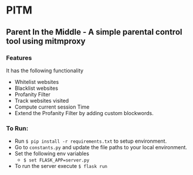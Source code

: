 # PITM
## Parent In the Middle - A simple parental control tool using mitmproxy

### Features
It has the following functionality

* Whitelist websites
* Blacklist websites
* Profanity Filter
* Track websites visited
* Compute current session Time
* Extend the Profanity Filter by adding custom blockwords.

### To Run:

* Run `$ pip install -r requirements.txt` to setup environment.
* Go to `constants.py` and update the file paths to your local environment.
* Set the following env variables
   * `$ set FLASK_APP=server.py`
* To run the server execute `$ flask run`
